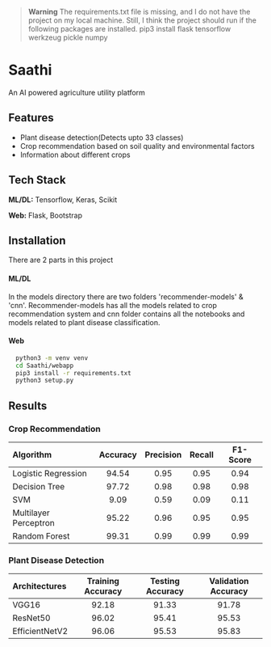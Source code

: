 
> **Warning**
> The requirements.txt file is missing, and I do not have the project on my local machine. Still, I think the project should run if the following packages are installed.
> pip3 install flask tensorflow werkzeug pickle numpy

# Saathi

An AI powered agriculture utility platform
## Features

- Plant disease detection(Detects upto 33 classes)
- Crop recommendation based on soil quality and environmental factors
- Information about different crops



## Tech Stack

**ML/DL:** Tensorflow, Keras, Scikit

**Web:** Flask, Bootstrap

## Installation

There are 2 parts in this project

#### ML/DL

In the models directory there are two folders 'recommender-models' & 'cnn'. Recommender-models has all the models related to crop recommendation system and cnn folder contains all the notebooks and models related to plant disease classification.

#### Web

```bash
  python3 -m venv venv
  cd Saathi/webapp
  pip3 install -r requirements.txt
  python3 setup.py
```
## Results

### Crop Recommendation

| Algorithm   | Accuracy | Precision|Recall|F1-Score|
| :---        |    :----:   | :---: | :---: | :---: |
| Logistic Regression | 94.54 | 0.95   |0.95| 0.94  |
|Decision Tree|97.72|0.98|0.98|0.98|
|SVM|9.09|0.59|0.09|0.11|
|Multilayer Perceptron|95.22|0.96|0.95|0.95|
|Random Forest|99.31|0.99|0.99|0.99|

### Plant Disease Detection

| Architectures|Training Accuracy|Testing Accuracy|Validation Accuracy|
|:---|:---:|:---:|:---:|
|VGG16|92.18|91.33|91.78|
|ResNet50|96.02|95.41|95.53|
|EfficientNetV2|96.06|95.53|95.83|

